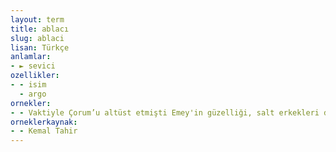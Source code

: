 ```yaml
---
layout: term
title: ablacı
slug: ablaci
lisan: Türkçe
anlamlar:
- ► sevici
ozellikler:
- - isim
  - argo
ornekler:
- - Vaktiyle Çorum’u altüst etmişti Emey'in güzelliği, salt erkekleri değil, ablacı karıları da yakmış, kül etmişti.
orneklerkaynak:
- - Kemal Tahir
---
```

